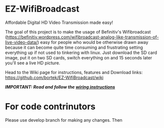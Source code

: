 # EZ-WifiBroadcast
Affordable Digital HD Video Transmission made easy!

The goal of this project is to make the usage of Befinitiv's Wifibroadcast (https://befinitiv.wordpress.com/wifibroadcast-analog-like-transmission-of-live-video-data/) easy for people who would be otherwise drawn away because it can become quite time consuming and frustrating setting everything up if not used to tinkering with linux. Just download the SD card image, put it on two SD cards, switch everything on and 15 seconds later you'll see a live HD picture.

Head to the Wiki page for instructions, features and Download links: https://github.com/bortek/EZ-WifiBroadcast/wiki

_**IMPORTANT: Read and follow the [wiring instructions](https://github.com/bortek/EZ-WifiBroadcast/wiki/Wiring)**_


# For code contrinutors

Please use develop branch for making any changes. Then 
